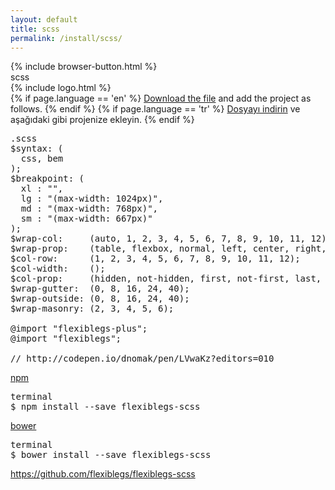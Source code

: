 ```yaml
---
layout: default
title: scss
permalink: /install/scss/
---
```


<div class="dn-browser">
  <div class="dn-browser-header">
    {% include browser-button.html %}
    <div class="dn-style--title"><span>scss</span></div>
    {% include logo.html %}
  </div>
  <div class="dn-browser-body">
    <div class="dn-browser-body__pre">
      <div class="dn-content">
        {% if page.language == 'en' %}
          <a href="https://raw.githubusercontent.com/flexiblegs/flexiblegs-scss/master/flexiblegs.scss" download>Download the file</a> and add the project as follows.
        {% endif %}
        {% if page.language == 'tr' %}
          <a href="https://raw.githubusercontent.com/flexiblegs/flexiblegs-scss/master/flexiblegs.scss" download>Dosyayı indirin</a> ve aşağıdaki gibi projenize ekleyin.
        {% endif %}
      </div>
      <div class="dn-height-16"></div>
      <pre><div class="dn-tag dn-tag--gray dn-tag--bottom">.scss</div><!--
        --><div class="comment">$syntax: (</div><!--
        --><div class="comment">  <span>css, bem</span></div><!--
        --><div class="comment">);</div><!--
        --><div class="comment">$breakpoint: (</div><!--
        --><div class="comment">  <span>xl : "",</span></div><!--
        --><div class="comment">  <span>lg : "(max-width: 1024px)",</span></div><!--
        --><div class="comment">  <span>md : "(max-width: 768px)",</span></div><!--
        --><div class="comment">  <span>sm : "(max-width: 667px)"</span></div><!--
        --><div class="comment">);</div><!--
        --><div class="comment">$wrap-col:     (<span>auto, 1, 2, 3, 4, 5, 6, 7, 8, 9, 10, 11, 12</span>);</div><!--
        --><div class="comment">$wrap-prop:    (<span>table, flexbox, normal, left, center, right, top, middle, bottom, between, around, baseline, reverse, not-reverse</span>);</div><!--
        --><div class="comment">$col-row:      (<span>1, 2, 3, 4, 5, 6, 7, 8, 9, 10, 11, 12</span>);</div><!--
        --><div class="comment">$col-width:    ();</div><!--
        --><div class="comment">$col-prop:     (<span>hidden, not-hidden, first, not-first, last, not-last</span>);</div><!--
        --><div class="comment">$wrap-gutter:  (<span>0, 8, 16, 24, 40</span>);</div><!--
        --><div class="comment">$wrap-outside: (<span>0, 8, 16, 24, 40</span>);</div><!--
        --><div class="comment">$wrap-masonry: (<span>2, 3, 4, 5, 6</span>);</div><br/><!--
        --><div class="comment">@import "flexiblegs-plus";</div><!--
        --><div class="comment">@import "<span>flexiblegs</span>";<br/><br/></div><!--
        --><div class="comment">// http://codepen.io/dnomak/pen/LVwaKz?editors=010</div><!--
      --></pre>
      <div class="dn-height-40"></div>
      <div class="dn-content">
        <a href="https://www.npmjs.com/package/flexiblegs-scss">npm</a>
      </div>
      <div class="dn-height-16"></div>
      <pre><div class="dn-tag dn-tag--gray dn-tag--bottom">terminal</div><!--
        --><div class="comment">$ npm install --save <span>flexiblegs-scss</span></div><!--
      --></pre>
      <div class="dn-height-40"></div>
      <div class="dn-content">
        <a href="http://bower.io/search/?q=flexiblegs-scss">bower</a>
      </div>
      <div class="dn-height-16"></div>
      <pre><div class="dn-tag dn-tag--gray dn-tag--bottom">terminal</div><!--
        --><div class="comment">$ bower install --save <span>flexiblegs-scss</span></div><!--
      --></pre>
    </div>
    <div class="dn-height-40"></div>
    <div class="dn-browser-footer">
      <div class="wrap xl-gutter-24 xl-outside-24 xl-center xl-auto">
        <div class="col">
          <a href="https://github.com/flexiblegs/flexiblegs-scss" class="dn-button dn-button--link">https://github.com/flexiblegs/flexiblegs-scss</a>
        </div>
      </div>
    </div>
  </div>
</div>
